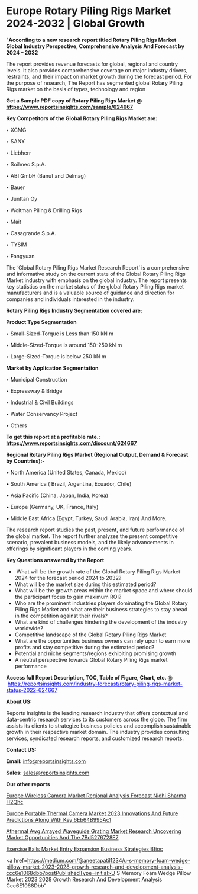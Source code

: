 # Europe Rotary Piling Rigs Market 2024-2032 | Global Growth

"<strong>According to a new research report titled Rotary Piling Rigs Market Global Industry Perspective, Comprehensive Analysis And Forecast by 2024 – 2032</strong>

The report provides revenue forecasts for global, regional and country levels. It also provides comprehensive coverage on major industry drivers, restraints, and their impact on market growth during the forecast period. For the purpose of research, The Report has segmented global Rotary Piling Rigs market on the basis of types, technology and region

<strong>Get a Sample PDF copy of Rotary Piling Rigs Market </strong><strong>@<a href=https://www.reportsinsights.com/sample/624667 style=color:#0000ff;> https://www.reportsinsights.com/sample/624667</a></strong></font>

<strong>Key Competitors of the Global Rotary Piling Rigs Market are:</strong>

‣ XCMG

‣ SANY

‣ Liebherr

‣ Soilmec S.p.A.

‣ ABI GmbH (Banut and Delmag)

‣ Bauer

‣ Junttan Oy

‣ Woltman Piling & Drilling Rigs

‣ Mait

‣ Casagrande S.p.A.

‣ TYSIM

‣ Fangyuan

The ‘Global Rotary Piling Rigs Market Research Report’ is a comprehensive and informative study on the current state of the Global Rotary Piling Rigs Market industry with emphasis on the global industry. The report presents key statistics on the market status of the global Rotary Piling Rigs market manufacturers and is a valuable source of guidance and direction for companies and individuals interested in the industry.

<strong>Rotary Piling Rigs Industry Segmentation covered are:</strong>

<strong>Product Type Segmentation</strong>

‣    Small-Sized-Torque is Less than 150 kN m

‣ Middle-Sized-Torque is around 150-250 kN m

‣ Large-Sized-Torque is below 250 kN m

<strong>Market by Application Segmentation</strong>

‣   Municipal Construction

‣ Expressway & Bridge

‣ Industrial & Civil Buildings

‣ Water Conservancy Project

‣ Others

<strong>To get this report at a profitable rate.: <a href=https://www.reportsinsights.com/discount/624667 style=color:#0000ff;>https://www.reportsinsights.com/discount/624667</a></strong></font>

<strong>Regional Rotary Piling Rigs Market (Regional Output, Demand &amp; Forecast by Countries):-</strong>

• North America (United States, Canada, Mexico)

• South America ( Brazil, Argentina, Ecuador, Chile)

• Asia Pacific (China, Japan, India, Korea)

• Europe (Germany, UK, France, Italy)

• Middle East Africa (Egypt, Turkey, Saudi Arabia, Iran) And More.

The research report studies the past, present, and future performance of the global market. The report further analyzes the present competitive scenario, prevalent business models, and the likely advancements in offerings by significant players in the coming years.

<strong>Key Questions answered by the Report</strong>
<ul>
  <li> What will be the growth rate of the Global Rotary Piling Rigs Market 2024 for the forecast period 2024 to 2032?</li>
  <li>What will be the market size during this estimated period?</li>
  <li>What will be the growth areas within the market space and where should the participant focus to gain maximum ROI?</li>
  <li>Who are the prominent industries players dominating the Global Rotary Piling Rigs Market and what are their business strategies to stay ahead in the competition against their rivals?</li>
  <li>What are kind of challenges hindering the development of the industry worldwide?</li>
  <li>Competitive landscape of the Global Rotary Piling Rigs Market</li>
  <li>What are the opportunities business owners can rely upon to earn more profits and stay competitive during the estimated period?</li>
  <li>Potential and niche segments/regions exhibiting promising growth</li>
  <li>A neutral perspective towards Global Rotary Piling Rigs market performance</li>
</ul>
<strong>Access full Report Description, TOC, Table of Figure, Chart, etc. </strong>@  <a href=https://reportsinsights.com/industry-forecast/rotary-piling-rigs-market-status-2022-624667 style=color:#0000ff;>https://reportsinsights.com/industry-forecast/rotary-piling-rigs-market-status-2022-624667</a></font>

<strong><strong>About US</strong>:</strong>

Reports Insights is the leading research industry that offers contextual and data-centric research services to its customers across the globe. The firm assists its clients to strategize business policies and accomplish sustainable growth in their respective market domain. The industry provides consulting services, syndicated research reports, and customized research reports.

<strong>Contact US:</strong>

<p class=""""><b>Email:</b> <a href=mailto:info@reportsinsights.com>info@reportsinsights.com</a></p>
<p class=""""><b>Sales:</b> <a href=mailto:sales@reportsinsights.com>sales@reportsinsights.com</a></p>

<strong>Our other reports</strong>

<a href=https://www.linkedin.com/pulse/europe-wireless-camera-market-regional-analysis-forecast-nidhi-sharma-h2qhc/>Europe Wireless Camera Market Regional Analysis Forecast Nidhi Sharma H2Qhc</a>

<a href=https://medium.com/@sakshi.reportsinsights/europe-portable-thermal-camera-market-2023-innovations-and-future-predictions-along-with-key-6eb64b995ac1>Europe Portable Thermal Camera Market 2023 Innovations And Future Predictions Along With Key 6Eb64B995Ac1</a>

<a href=https://medium.com/@jadhaosuchit578/athermal-awg-arrayed-waveguide-grating-market-research-uncovering-market-opportunities-and-the-7bd5276728e7>Athermal Awg Arrayed Waveguide Grating Market Research Uncovering Market Opportunities And The 7Bd5276728E7</a>

<a href=https://www.linkedin.com/pulse/exercise-balls-market-entry-expansion-business-strategies-bfioc/>Exercise Balls Market Entry Expansion Business Strategies Bfioc</a>

<a href=https://medium.com/@aneetapatil1234/u-s-memory-foam-wedge-pillow-market-2023-2028-growth-research-and-development-analysis-ccc6e1068dbb?postPublishedType=initial>U S Memory Foam Wedge Pillow Market 2023 2028 Growth Research And Development Analysis Ccc6E1068Dbb</a>"
